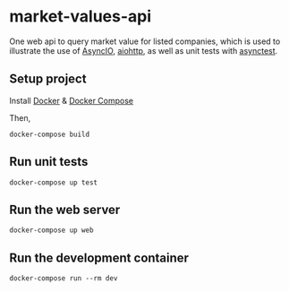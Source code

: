 # market-values-api
One web api to query market value for listed companies, which is used to illustrate the use of [AsyncIO](https://docs.python.org/3/library/asyncio.html), [aiohttp](https://aiohttp.readthedocs.io/en/stable/), as well as unit tests with [asynctest](https://asynctest.readthedocs.io/en/latest/).

## Setup project

Install [Docker](https://docs.docker.com/install/) & [Docker Compose](https://docs.docker.com/compose/install/)

Then,

```
docker-compose build
```

## Run unit tests

```
docker-compose up test
```

## Run the web server

```
docker-compose up web
```

## Run the development container

```
docker-compose run --rm dev
```
